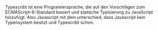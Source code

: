 Typescribt ist eine Programiersprache, die auf den Vorschlägen zum ECMAScript-6-Standard basiert 
und statische Typisierung zu JavaScript hinzufügt. Also Javascript mit dem unterschied, dass Javascript kein 
Typensystem besitzt und Typescribt schon. 
